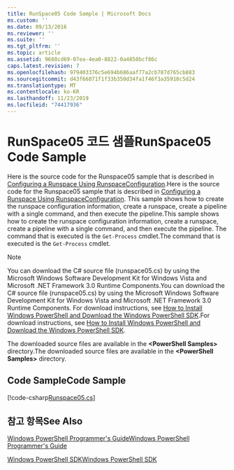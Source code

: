 ```yaml
---
title: RunSpace05 Code Sample | Microsoft Docs
ms.custom: ''
ms.date: 09/13/2016
ms.reviewer: ''
ms.suite: ''
ms.tgt_pltfrm: ''
ms.topic: article
ms.assetid: 9688cd69-07ea-4ea0-8822-0a4850bcf86c
caps.latest.revision: 7
ms.openlocfilehash: 979403376c5e694b686aaf77a2cb787d765cb883
ms.sourcegitcommit: d43f66071f1f33b350d34fa1f46f3a35910c5d24
ms.translationtype: MT
ms.contentlocale: ko-KR
ms.lasthandoff: 11/23/2019
ms.locfileid: "74417936"
---
```

# <a name="runspace05-code-sample"></a><span data-ttu-id="4ebcd-102">RunSpace05 코드 샘플</span><span class="sxs-lookup"><span data-stu-id="4ebcd-102">RunSpace05 Code Sample</span></span>

<span data-ttu-id="4ebcd-103">Here is the source code for the Runspace05 sample that is described in [Configuring a Runspace Using RunspaceConfiguration](https://msdn.microsoft.com/en-us/42681d19-2d05-4975-befd-afb1990e79b2).</span><span class="sxs-lookup"><span data-stu-id="4ebcd-103">Here is the source code for the Runspace05 sample that is described in [Configuring a Runspace Using RunspaceConfiguration](https://msdn.microsoft.com/en-us/42681d19-2d05-4975-befd-afb1990e79b2).</span></span> <span data-ttu-id="4ebcd-104">This sample shows how to create the runspace configuration information, create a runspace, create a pipeline with a single command, and then execute the pipeline.</span><span class="sxs-lookup"><span data-stu-id="4ebcd-104">This sample shows how to create the runspace configuration information, create a runspace, create a pipeline with a single command, and then execute the pipeline.</span></span> <span data-ttu-id="4ebcd-105">The command that is executed is the `Get-Process` cmdlet.</span><span class="sxs-lookup"><span data-stu-id="4ebcd-105">The command that is executed is the `Get-Process` cmdlet.</span></span>

> [!NOTE]
> <span data-ttu-id="4ebcd-106">You can download the C# source file (runspace05.cs) by using the Microsoft Windows Software Development Kit for Windows Vista and Microsoft .NET Framework 3.0 Runtime Components.</span><span class="sxs-lookup"><span data-stu-id="4ebcd-106">You can download the C# source file (runspace05.cs) by using the Microsoft Windows Software Development Kit for Windows Vista and Microsoft .NET Framework 3.0 Runtime Components.</span></span> <span data-ttu-id="4ebcd-107">For download instructions, see [How to Install Windows PowerShell and Download the Windows PowerShell SDK](/powershell/scripting/developer/installing-the-windows-powershell-sdk).</span><span class="sxs-lookup"><span data-stu-id="4ebcd-107">For download instructions, see [How to Install Windows PowerShell and Download the Windows PowerShell SDK](/powershell/scripting/developer/installing-the-windows-powershell-sdk).</span></span>
>
> <span data-ttu-id="4ebcd-108">The downloaded source files are available in the **\<PowerShell Samples>** directory.</span><span class="sxs-lookup"><span data-stu-id="4ebcd-108">The downloaded source files are available in the **\<PowerShell Samples>** directory.</span></span>

## <a name="code-sample"></a><span data-ttu-id="4ebcd-109">Code Sample</span><span class="sxs-lookup"><span data-stu-id="4ebcd-109">Code Sample</span></span>

[!code-csharp[Runspace05.cs](../../../../powershell-sdk-samples/SDK-2.0/csharp/Runspace05/Runspace05.cs#L11-L86 "Runspace05.cs")]

## <a name="see-also"></a><span data-ttu-id="4ebcd-110">참고 항목</span><span class="sxs-lookup"><span data-stu-id="4ebcd-110">See Also</span></span>

[<span data-ttu-id="4ebcd-111">Windows PowerShell Programmer's Guide</span><span class="sxs-lookup"><span data-stu-id="4ebcd-111">Windows PowerShell Programmer's Guide</span></span>](./windows-powershell-programmer-s-guide.md)

[<span data-ttu-id="4ebcd-112">Windows PowerShell SDK</span><span class="sxs-lookup"><span data-stu-id="4ebcd-112">Windows PowerShell SDK</span></span>](../windows-powershell-reference.md)
